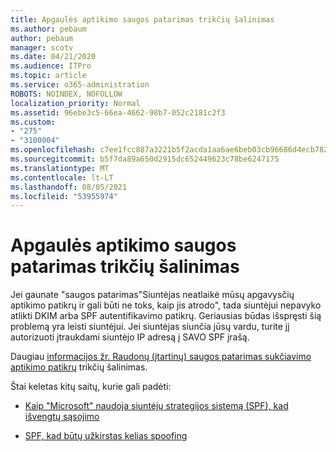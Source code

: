 ```yaml
---
title: Apgaulės aptikimo saugos patarimas trikčių šalinimas
ms.author: pebaum
author: pebaum
manager: scotv
ms.date: 04/21/2020
ms.audience: ITPro
ms.topic: article
ms.service: o365-administration
ROBOTS: NOINDEX, NOFOLLOW
localization_priority: Normal
ms.assetid: 96ebe3c5-66ea-4662-98b7-052c2181c2f3
ms.custom:
- "275"
- "3100004"
ms.openlocfilehash: c7ee1fcc887a3221b5f2acda1aa6ae6beb03cb96686d4ecb7828a02f8ff48302
ms.sourcegitcommit: b5f7da89a650d2915dc652449623c78be6247175
ms.translationtype: MT
ms.contentlocale: lt-LT
ms.lasthandoff: 08/05/2021
ms.locfileid: "53955974"
---
```

# <a name="troubleshooting-the-safety-tip-for-fraud-detection-checks"></a>Apgaulės aptikimo saugos patarimas trikčių šalinimas

Jei gaunate "saugos patarimas"Siuntėjas neatlaikė mūsų apgavysčių aptikimo patikrų ir gali būti ne toks, kaip jis atrodo", tada siuntėjui nepavyko atlikti DKIM arba SPF autentifikavimo patikrų. Geriausias būdas išspręsti šią problemą yra leisti siuntėjui. Jei siuntėjas siunčia jūsų vardu, turite jį autorizuoti įtraukdami siuntėjo IP adresą į SAVO SPF įrašą.
  
Daugiau [informacijos žr. Raudonų (įtartinų) saugos patarimas sukčiavimo aptikimo patikrų](https://blogs.msdn.microsoft.com/tzink/2016/11/02/troubleshooting-the-red-suspicious-safety-tip-for-fraud-detection-checks/) trikčių šalinimas.
  
Štai keletas kitų saitų, kurie gali padėti:
  
- [Kaip "Microsoft" naudoja siuntėjų strategijos sistemą (SPF), kad išvengtų sąsojimo](https://docs.microsoft.com/microsoft-365/security/office-365-security/how-office-365-uses-spf-to-prevent-spoofing)

- [SPF, kad būtų užkirstas kelias spoofing](https://docs.microsoft.com/microsoft-365/security/office-365-security/set-up-spf-in-office-365-to-help-prevent-spoofing)
